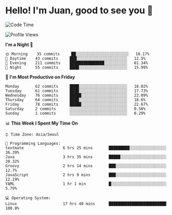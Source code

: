 # Hello! I'm Juan, good to see you 👋

<!--
**Y-k-Y/Y-k-Y** is a ✨ _special_ ✨ repository because its `README.md` (this file) appears on your GitHub profile.

Here are some ideas to get you started:

- 🔭 I’m currently working on ...
- 🌱 I’m currently learning ...
- 👯 I’m looking to collaborate on ...
- 🤔 I’m looking for help with ...
- 💬 Ask me about ...
- 📫 How to reach me: ...
- 😄 Pronouns: ...
- ⚡ Fun fact: ...
-->
<!--
![Profile views](https://gpvc.arturio.dev/Y-k-Y)

[![Omid Nikrah StackOverflow](https://github-readme-stackoverflow.vercel.app/?userID=9517076)](https://stackoverflow.com/users/9517076/i-have-10-fingers)
-->

<!--START_SECTION:waka-->
![Code Time](http://img.shields.io/badge/Code%20Time-479%20hrs%2027%20mins-blue)

![Profile Views](http://img.shields.io/badge/Profile%20Views-0-blue)

**I'm a Night 🦉** 

```text
🌞 Morning    35 commits     ██░░░░░░░░░░░░░░░░░░░░░░░   10.17% 
🌆 Daytime    43 commits     ███░░░░░░░░░░░░░░░░░░░░░░   12.5% 
🌃 Evening    211 commits    ███████████████░░░░░░░░░░   61.34% 
🌙 Night      55 commits     ████░░░░░░░░░░░░░░░░░░░░░   15.99%

```
📅 **I'm Most Productive on Friday** 

```text
Monday       62 commits     ████░░░░░░░░░░░░░░░░░░░░░   18.02% 
Tuesday      61 commits     ████░░░░░░░░░░░░░░░░░░░░░   17.73% 
Wednesday    76 commits     █████░░░░░░░░░░░░░░░░░░░░   22.09% 
Thursday     64 commits     ████░░░░░░░░░░░░░░░░░░░░░   18.6% 
Friday       78 commits     █████░░░░░░░░░░░░░░░░░░░░   22.67% 
Saturday     2 commits      ░░░░░░░░░░░░░░░░░░░░░░░░░   0.58% 
Sunday       1 commits      ░░░░░░░░░░░░░░░░░░░░░░░░░   0.29%

```


📊 **This Week I Spent My Time On** 

```text
⌚︎ Time Zone: Asia/Seoul

💬 Programming Languages: 
textmate                 6 hrs 25 mins       █████████░░░░░░░░░░░░░░░░   36.39% 
Java                     3 hrs 35 mins       █████░░░░░░░░░░░░░░░░░░░░   20.32% 
Groovy                   2 hrs 14 mins       ███░░░░░░░░░░░░░░░░░░░░░░   12.7% 
JavaScript               2 hrs 9 mins        ███░░░░░░░░░░░░░░░░░░░░░░   12.19% 
YAML                     1 hr 1 min          █░░░░░░░░░░░░░░░░░░░░░░░░   5.79%

💻 Operating System: 
Linux                    17 hrs 40 mins      █████████████████████████   100.0%

```


<!--END_SECTION:waka-->
